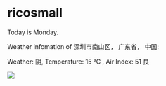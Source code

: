 # ricosmall

Today is Monday.

Weather infomation of 深圳市南山区， 广东省， 中国: 

Weather: 阴, Temperature: 15 ℃ , Air Index: 51 良

<img src="https://github-readme-stats.vercel.app/api?username=ricosmall&show_icons=true" />
